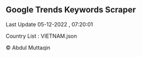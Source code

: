

## Google Trends Keywords Scraper 
 
Last Update 05-12-2022 , 07:20:01

Country List :
VIETNAM.json



© Abdul Muttaqin 
